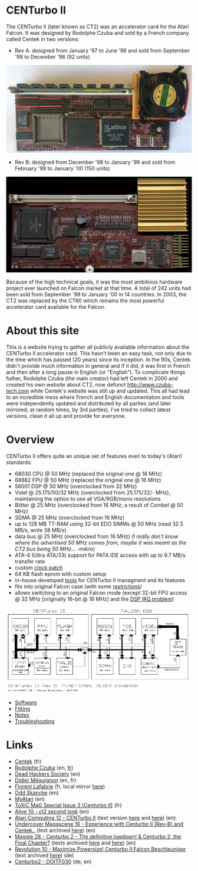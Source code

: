 # CENTurbo II
The CENTurbo II (later known as CT2) was an accelerator card for the Atari Falcon. It was designed by Rodolphe Czuba and sold by a French company called Centek in two versions:
- Rev A: designed from January '97 to June '98 and sold from September '98 to December '98 (92 units)

![CT2 rev.A](ct2a.jpg)

- Rev B: designed from December '98 to January '99 and sold from February '99 to January '00 (150 units)

![CT2 rev.B](ct2b.png)

Because of the high technical goals, it was the most ambitious hardware project ever launched on Falcon market at that time.
A total of 242 units had been sold from September '98 to January '00 in 14 countries. In 2003, the CT2 was replaced by the  CT60 which remains the most powerful accelerator card available for the Falcon.

# About this site

This is a website trying to gather all publicly available information about the CENTurbo II accelerator card. This hasn't been an easy task, not only due to the time which has passed (20 years) since its inception. In the 90s, Centek didn't provide much information in general and if it did, it was first in French and then after a long pause in English (or "English"). To complicate things futher, Rodolphe Czuba (the main creator) had left Centek in 2000 and created his own website about CT2, now defunct http://www.czuba-tech.com while Centek's website was still up and updated. This all had lead to an incredible mess where French and English documentation and tools were independently updated and distributed by all parties (and later mirrored, at random times, by 3rd parties). I've tried to collect latest versions, clean it all up and provide for everyone.

# Overview

CENTurbo II offers quite an unique set of features even to today's (Atari) standards:
- 68030 CPU @ 50 MHz (replaced the original one @ 16 MHz)
- 68882 FPU @ 50 MHz (replaced the original one @ 16 MHz)
- 56001 DSP @ 50 MHz (overclocked from 32 MHz)
- Videl @ 25.175/50/32 MHz (overclocked from 25.175/32/- MHz), maintaining the option to use all VGA/RGB/mono resolutions
- Blitter @ 25 MHz (overclocked from 16 MHz; a result of Combel @ 50 MHz)
- SDMA @ 25 MHz (overclocked from 16 MHz)
- up to 128 MB TT-RAM using 32-bit EDO SIMMs @ 50 MHz (read 32.5 MB/s, write 38 MB/s)
- data bus @ 25 MHz (overclocked from 16 MHz) *(I really don't know where the advertised 50 MHz comes from, maybe it was meant as the CT2 bus being 50 MHz... -mikro)*
- ATA-4 (Ultra ATA/33) support for PATA IDE access with up to 9.7 MB/s transfer rate
- custom [clock patch](https://mikrosk.github.io/clockpatch)
- 64 KB flash eprom with custom setup
- in-house developed [tools](SOFTWARE.md#tools) for CENTurbo II managment and its features
- fits into original Falcon case (with some [restrictions](NOTES.md#supported-simm-modules))
- allows switching to an original Falcon mode (except 32-bit FPU access @ 32 MHz \[originally 16-bit @ 16 MHz\] and the [DSP IRQ problem](NOTES.md#dsp-irq-signal))

![CT2 architecture](architec.png)

- [Software](SOFTWARE.md)
- [Fitting](FITTING.md)
- [Notes](NOTES.md)
- [Troubleshooting](TROUBLESHOOTING.md)

# Links
- [Centek](http://centek.online.fr/atari/ct2/) (fr)
- [Rodolphe Czuba](https://mikrosk.github.io/ct60tos/rodolphe.czuba.free.fr/CT2/english/welcome.htm) (en, [fr](https://mikrosk.github.io/ct60tos/rodolphe.czuba.free.fr/CT2/french/bienvenu.htm))
- [Dead Hackers Society](http://dhs.nu/files.php?t=accelerators) (en)
- [Didier Méquignon](http://didier.mequignon.free.fr) (en, fr)
- [Florent Lafabrie](http://www.lafabrie.net/old/Atari/Centurbo/Index.htm) (fr, local mirror [here](archives/lafabrie.net/Atari/Centurbo/Index.htm))
- [Odd Skancke](http://assemsoft.atari.org/) (en)
- [MyAtari](https://www.exxoshost.co.uk/atari/mirror/myatari/issues/oct2000/falcon.htm) (en)
- [ToXiC MaG Special Issue 3 (Centurbo II)](http://strider.untergrund.net/toxicmag/toxichs3/index.htm) (fr)
- [Alive 10 - ct2 second look](http://alive.atari.org/alive10/ct2.php) (en)
- [Atari Computing 12 - CENTurbo II](https://www.exxoshost.co.uk/atari/mags/AC_PDF/AC12.pdf) (text version [here](http://cd.textfiles.com/atarilibrary/atari_cd10/PAGES/ISSUES/AC12.ASC/REVIEWS.X/CENTURB2.X/) and [here](http://cd.textfiles.com/atarilibrary/atari_cd10/PAGES/ISSUES/AC12.ASC/REVIEWS.X/CT2_2ND.X/)) (en)
- [Undercover Magascene 16 - Experience with Centurbo II (Rev-B) and Centek..](https://demozoo.org/productions/61321) (text archived [here](archives/texts/ct2-ucm16.txt)) (en)
- [Maggie 28 - Centurbo 2 - The definitive lowdown! & Centurbo 2, the Final Chapter?](https://demozoo.org/productions/72403) (texts archived [here](archives/texts/ct2_1-maggie28.txt) and [here](archives/texts/ct2_2-maggie28.txt)) (en)
- [Revolution 10 - Maximize Powersize! Centurbo II Falcon Beschleuniger](https://www.deltalabs.biz/revolution10.htm) (text archived [here](archives/texts/revolution10/cen1.htm)) (de)
- [Centurbo2 - DOITF030](https://mikrosk.github.io/doitarchive/doitf030/0b05.htm) (de, en)
